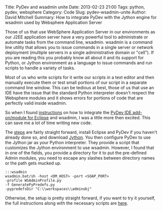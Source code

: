 Title: PyDev and wsadmin unite
Date: 2013-02-23 21:00
Tags: python, pydev, websphere
Category: Code
Slug: pydev-wsadmin-unite
Author: David Mitchell
Summary: How to integrate PyDev with the Jython engine for wsadmin used by Websphere Application Server

Those of us that use WebSphere Application Server in our environments as our J2EE application server have a very
powerful tool to administrate or automate tasks from the command line, wsadmin. wsadmin is a command line utility that
allows you to issue commands in a single server or network deployment (multiple servers in a single administrative domain
or "cell"). If you are reading this you probably know all about it and its support for Python, or Jython environment as
a language to issue commands and run scripts to handle a variety of tasks.

Most of us who write scripts for it write our scripts in a text editor and then manually execute them or test small 
portions of our script in a separate command line window. This can be tedious at best, those of us that use an IDE
have the issue that the standard Python interpreter doesn't respect the Websphere modules and it shows errors for 
portions of code that are perfectly valid inside wsadmin.

So when I found [instructions](http://www.ibm.com/developerworks/websphere/techjournal/1209_vansickel/1209_vansickel.html)
on how to integrate the [PyDev IDE add-on/module for Eclipse](http://pydev.org/) and 
wsadmin, I was a little more then excited. This can save me a lot of time writing new code. 

The [steps](http://www.ibm.com/developerworks/websphere/techjournal/1209_vansickel/1209_vansickel.html) are fairly 
straight forward, install Eclipse and PyDev if you haven't already done so, and download [Jython](http://www.jython.org/).
You then configure PyDev to use the Jython jar as your Python interpreter. They provide a script that customizes the 
Jython environment to use wsadmin. However, I found that in one of the fields, you provide a directory for it to put the 
pre-defined Admin modules, you need to escape any slashes between directory names or the path gets mucked up.

	:::wsadmin
 	wsadmin.bat/sh -host <DM_HOST> -port <SOAP_PORT> 
	-profile WSAdminProfile.py
	-f GeneratePyPredefs.py	
	-pypredefsDir "C:\\workspaces\\adminobj"

Otherwise, the setup is pretty straight forward, if you want to try it yourself, the full instructions along with the 
necessary scripts are [here](http://www.ibm.com/developerworks/websphere/techjournal/1209_vansickel/1209_vansickel.html).
